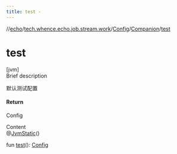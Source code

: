 ```yaml
---
title: test -
---
```

//[echo](../../../index.md)/[tech.whence.echo.job.stream.work](../../index.md)/[Config](../index.md)/[Companion](index.md)/[test](test.md)



# test  
[jvm]  
Brief description  


默认测试配置



#### Return  


Config

  
Content  
@[JvmStatic](https://kotlinlang.org/api/latest/jvm/stdlib/kotlin.jvm/-jvm-static/index.html)()  
  
fun [test](test.md)(): [Config](../index.md)  



